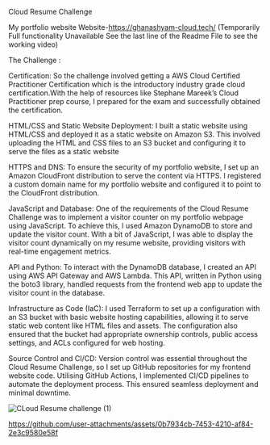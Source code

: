 Cloud Resume Challenge

My portfolio website
Website-https://ghanashyam-cloud.tech/ (Temporarily Full functionality Unavailable See the last line of the Readme File to see the working video)

The Challenge :

Certification:
So the challenge involved getting a AWS Cloud Certified Practitioner Certification which is the introductory industry grade cloud certification.With the help of resources like Stephane Mareek’s Cloud Practitioner prep course, I prepared for the exam and successfully obtained the certification.

HTML/CSS and Static Website Deployment:
I built a static website using HTML/CSS and deployed it as a static website on Amazon S3. This involved uploading the HTML and CSS files to an S3 bucket and configuring it to serve the files as a static website

HTTPS and DNS:
To ensure the security of my portfolio website, I set up an Amazon CloudFront distribution to serve the content via HTTPS. I registered a custom domain name for my portfolio website and configured it to point to the CloudFront distribution. 

JavaScript and Database:
One of the requirements of the Cloud Resume Challenge was to implement a visitor counter on my portfolio webpage using JavaScript. To achieve this, I used Amazon DynamoDB to store and update the visitor count. With a bit of JavaScript, I was able to display the visitor count dynamically on my resume website, providing visitors with real-time engagement metrics.

API and Python:
To interact with the DynamoDB database, I created an API using AWS API Gateway and AWS Lambda. This API, written in Python using the boto3 library, handled requests from the frontend web app to update the visitor count in the database.

Infrastructure as Code (IaC):
I used Terraform to set up a configuration with an S3 bucket with basic website hosting capabilities, allowing it to serve static web content like HTML files and assets. The configuration also ensured that the bucket had appropriate ownership controls, public access settings, and ACLs configured for web hosting.

Source Control and CI/CD:
Version control was essential throughout the Cloud Resume Challenge, so I set up GitHub repositories for my frontend website code. Utilising GitHub Actions, I implemented CI/CD pipelines to automate the deployment process. This ensured seamless deployment and minimal downtime.

![CLoud Resume challenge (1)](https://github.com/ghanashyam-r/aws-CloudResumeChallenge/assets/138144872/f4064b6c-06f5-4f89-87e3-4053d3dbfb5d)


https://github.com/user-attachments/assets/0b7934cb-7453-4210-af84-2e3c9580e58f



